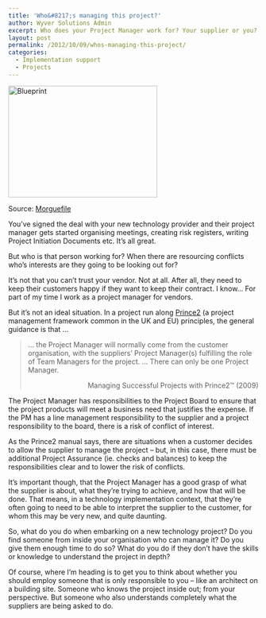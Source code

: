 ```yaml
---
title: 'Who&#8217;s managing this project?'
author: Wyver Solutions Admin
excerpt: Who does your Project Manager work for? Your supplier or you? We discuss the possible conflicts of interest that might arise in supplier-driven projects, the advice provided in the Prince2 framework, and some possible solutions.
layout: post
permalink: /2012/10/09/whos-managing-this-project/
categories:
  - Implementation support
  - Projects
---
```

<div id="attachment_408" style="width: 310px" class="wp-caption alignright">
  <img class="size-medium wp-image-408" title="blueprint" src="http://www.wyversolutions.co.uk/cms/wp-content/uploads/2012/10/blueprint-300x225.jpg" alt="Blueprint" width="300" height="225" />
  
  <p class="wp-caption-text">
    Source: <a href="http://www.morguefile.com/archive/display/129150">Morguefile</a>
  </p>
</div>

You&#8217;ve signed the deal with your new technology provider and their project manager gets started organising meetings, creating risk registers, writing Project Initiation Documents etc. It&#8217;s all great.

But who is that person working for? When there are resourcing conflicts who&#8217;s interests are they going to be looking out for?

It&#8217;s not that you can&#8217;t trust your vendor. Not at all. After all, they need to keep their customers happy if they want to keep their contract. I know&#8230; For part of my time I work as a project manager for vendors.

But it&#8217;s not an ideal situation. In a project run along <a href="http://www.prince-officialsite.com/" target="_blank">Prince2</a> (a project management framework common in the UK and EU) principles, the general guidance is that &#8230;

> &#8230; the Project Manager will normally come from the customer organisation, with the suppliers&#8217; Project Manager(s) fulfilling the role of Team Managers for the project. &#8230; There can only be one Project Manager.
> 
> <p style="text-align: right;">
>   Managing Successful Projects with Prince2™ (2009)
> </p>

The Project Manager has responsibilities to the Project Board to ensure that the project products will meet a business need that justifies the expense. If the PM has a line management responsibility to the supplier and a project responsibility to the board, there is a risk of conflict of interest.

As the Prince2 manual says, there are situations when a customer decides to allow the supplier to manage the project &#8211; but, in this case, there must be additional Project Assurance (ie. checks and balances) to keep the responsibilities clear and to lower the risk of conflicts.

It&#8217;s important though, that the Project Manager has a good grasp of what the supplier is about, what they&#8217;re trying to achieve, and how that will be done. That means, in a technology implementation context, that they&#8217;re often going to need to be able to interpret the supplier to the customer, for whom this may be very new, and quite daunting.

So, what do you do when embarking on a new technology project? Do you find someone from inside your organisation who can manage it? Do you give them enough time to do so? What do you do if they don&#8217;t have the skills or knowledge to understand the project in depth?

Of course, where I&#8217;m heading is to get you to think about whether you should employ someone that is only responsible to you &#8211; like an architect on a building site. Someone who knows the project inside out; from your perspective. But someone who also understands completely what the suppliers are being asked to do.

&nbsp;